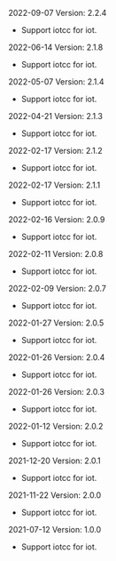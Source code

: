 2022-09-07 Version: 2.2.4
- Support iotcc for iot.

2022-06-14 Version: 2.1.8
- Support iotcc for iot.

2022-05-07 Version: 2.1.4
- Support iotcc for iot.

2022-04-21 Version: 2.1.3
- Support iotcc for iot.

2022-02-17 Version: 2.1.2
- Support iotcc for iot.

2022-02-17 Version: 2.1.1
- Support iotcc for iot.

2022-02-16 Version: 2.0.9
- Support iotcc for iot.

2022-02-11 Version: 2.0.8
- Support iotcc for iot.

2022-02-09 Version: 2.0.7
- Support iotcc for iot.

2022-01-27 Version: 2.0.5
- Support iotcc for iot.

2022-01-26 Version: 2.0.4
- Support iotcc for iot.

2022-01-26 Version: 2.0.3
- Support iotcc for iot.

2022-01-12 Version: 2.0.2
- Support iotcc for iot.

2021-12-20 Version: 2.0.1
- Support iotcc for iot.

2021-11-22 Version: 2.0.0
- Support iotcc for iot.

2021-07-12 Version: 1.0.0
- Support iotcc for iot.

